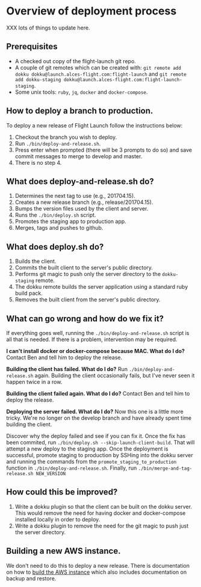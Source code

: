 # Overview of deployment process

XXX lots of things to update here.

## Prerequisites

 - A checked out copy of the flight-launch git repo.
 - A couple of git remotes which can be created with:  `git remote add dokku
   dokku@launch.alces-flight.com:flight-launch` and `git remote add
   dokku-staging dokku@launch.alces-flight.com:flight-launch-staging`.
 - Some unix tools: `ruby`, `jq`, `docker` and `docker-compose`.

## How to deploy a branch to production.

To deploy a new release of Flight Launch follow the instructions below:

 1. Checkout the branch you wish to deploy.
 2. Run `./bin/deploy-and-release.sh`.
 3. Press enter when prompted (there will be 3 prompts to do so) and save
    commit messages to merge to develop and master.
 4. There is no step 4.

## What does deploy-and-release.sh do?

 1. Determines the next tag to use (e.g., 201704.15).
 2. Creates a new release branch (e.g., release/201704.15).
 3. Bumps the version files used by the client and server.
 4. Runs the `./bin/deploy.sh` script.
 5. Promotes the staging app to production app.
 6. Merges, tags and pushes to github.

## What does deploy.sh do?

 1. Builds the client.
 2. Commits the built client to the server's public directory.
 3. Performs git magic to push only the server directory to the
    `dokku-staging` remote.
 4. The dokku remote builds the server application using a standard ruby build
    pack.
 5. Removes the built client from the server's public directory.

## What can go wrong and how do we fix it?

If everything goes well, running the `./bin/deploy-and-release.sh` script is
all that is needed.  If there is a problem, intervention may be required.

**I can't install docker or docker-compose because MAC. What do I do?**
Contact Ben and tell him to deploy the release.

**Building the client has failed.  What do I do?**  Run
`./bin/deploy-and-release.sh` again.  Building the client occasionally fails,
but I've never seen it happen twice in a row.

**Building the client failed again.  What do I do?**  Contact Ben and tell him
to deploy the release.

**Deploying the server failed.  What do I do?**  Now this one is a little more
tricky.  We're no longer on the develop branch and have already spent time
building the client.

Discover why the deploy failed and see if you can fix it.  Once the
fix has been commited, run `./bin/deploy.sh --skip-launch-client-build`.  That
will attempt a new deploy to the staging app.  Once the deployment is
successful, promote staging to production by SSHing into the dokku server and
running the commands from the `promote_staging_to_production` function in
`./bin/deploy-and-release.sh`.  Finally, run `./bin/merge-and-tag-release.sh
NEW_VERSION` 

## How could this be improved?

 1. Write a dokku plugin so that the client can be built on the dokku server.
    This would remove the need for having docker and docker-compose installed
    locally in order to deploy.
 2. Write a dokku plugin to remove the need for the git magic to push just the
    server directory.


## Building a new AWS instance.

We don't need to do this to deploy a new release.  There is documentation on
how to [build the AWS instance](./build-aws-instance.md) which also includes
documentation on backup and restore.
